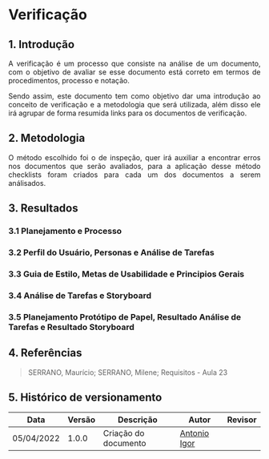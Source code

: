 # Verificação

## 1. Introdução

<p align="justify">
A verificação é um processo que consiste na análise de um documento, com o objetivo de avaliar se esse documento está correto em termos de procedimentos, processo e notação.
</p>
<p align="justify">
Sendo assim, este documento tem como objetivo dar uma introdução ao conceito de verificação e a metodologia que será utilizada, além disso ele irá agrupar de forma resumida links para os documentos de verificação. 
</p>

## 2. Metodologia

<p align="justify">
 O método escolhido foi o de inspeção, quer irá auxiliar a encontrar erros nos documentos que serão avaliados, para a aplicação desse método checklists foram criados para cada um dos documentos a serem análisados.
</p>

## 3. Resultados

### 3.1 Planejamento e Processo

### 3.2 Perfil do Usuário, Personas e Análise de Tarefas

### 3.3 Guia de Estilo, Metas de Usabilidade e Principios Gerais

### 3.4 Análise de Tarefas e Storyboard

### 3.5 Planejamento Protótipo de Papel, Resultado Análise de Tarefas e Resultado Storyboard 

## 4. Referências

> SERRANO, Maurício; SERRANO, Milene; Requisitos - Aula 23

## 5. Histórico de versionamento

|Data|Versão|Descrição|Autor|Revisor
|-|-|-|-|-|
|05/04/2022|1.0.0| Criação do documento | [Antonio Igor](https://github.com/antonioigorcarvalho) |  |

